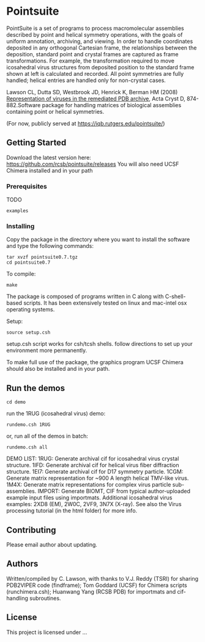# Pointsuite

PointSuite is a set of programs to process macromolecular assemblies described by point and helical symmetry operations, with the goals of uniform annotation, archiving, and viewing.  In order to handle coordinates deposited in any orthogonal Cartesian frame, the relationships between the deposition, standard point and crystal frames are captured as frame transformations.  For example, the transformation required to move icosahedral virus structures from deposited position to the standard frame shown at left is calculated and recorded.  All point symmetries are fully handled; helical entries are handled only for non-crystal cases.

Lawson CL, Dutta SD, Westbrook JD, Henrick K, Berman HM (2008)   [Representation of viruses in the remediated PDB archive](http://journals.iucr.org/d/issues/2008/08/00/mv5020/index.html), Acta Cryst D, 874-882.Software package for handling matrices of biological assemblies containing point or helical symmetries.

(For now, publicly served at https://iqb.rutgers.edu/pointsuite/)

## Getting Started

Download the latest version here: https://github.com/rcsb/pointsuite/releases
You will also need UCSF Chimera installed and in your path

### Prerequisites

TODO

```
examples
```

### Installing
Copy the package in the directory where you want to install the software and type the following commands:
```
tar xvzf pointsuite0.7.tgz
cd pointsuite0.7
```
To compile:
```
make
```
The package is composed of programs written in C along with C-shell-based scripts. It has been extensively tested on linux and mac-intel osx operating systems.

Setup:
```
source setup.csh
```
setup.csh script works for csh/tcsh shells. follow directions to set up your environment more permanently.

To make full use of the package, the graphics program UCSF Chimera should also be installed and in your path.

## Run the demos

```
cd demo
```
run the 1RUG (icosahedral virus) demo:
```
rundemo.csh 1RUG 
```
or, run all of the demos in batch:
```
rundemo.csh all 
```

DEMO LIST: 
  1RUG: Generate archival cif for icosahedral virus crystal structure.
  1IFD:   Generate archival cif for helical virus fiber diffraction structure.
  1EI7:   Generate archival cif for D17 symmetry particle.
  1CGM:  Generate matrix representation for ~900 A length helical TMV-like virus.
  1M4X:  Generate matrix representations for complex virus particle sub-assemblies.
  IMPORT:  Generate BIOMT, CIF from typical author-uploaded example input files using importmats.
Additional icosahedral virus examples: 2XD8 (EM), 2W0C, 2VF9, 3N7X (X-ray). 
See also the Virus processing tutorial (in the html folder) for more info.

## Contributing

Please email author about updating.

## Authors

Written/compiled by C. Lawson, with thanks to V.J. Reddy (TSRI) for sharing PDB2VIPER code (findframe);  Tom Goddard (UCSF) for Chimera scripts (runchimera.csh); Huanwang Yang (RCSB PDB) for importmats and cif-handling subroutines.

## License

This project is licensed under ...
